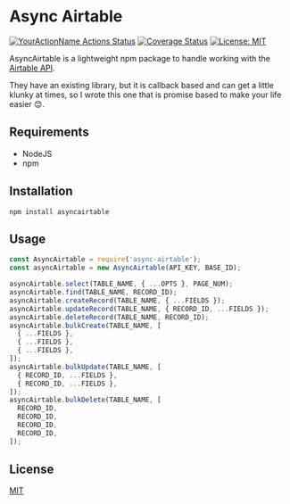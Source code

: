# Async Airtable

[![YourActionName Actions Status](https://github.com/gv14982/async-airtable/workflows/Tests/badge.svg)](https://github.com/gv14982/async-airtable/actions)
[![Coverage Status](https://coveralls.io/repos/github/GV14982/async-airtable/badge.svg?branch=master)](https://coveralls.io/github/GV14982/async-airtable?branch=master)
[![License: MIT](https://img.shields.io/badge/License-MIT-yellow.svg)](https://opensource.org/licenses/MIT)

AsyncAirtable is a lightweight npm package to handle working with the [Airtable API](https://airtable.com/api).

They have an existing library, but it is callback based and can get a little klunky at times, so I wrote this one that is promise based to make your life easier 😊.

## Requirements

- NodeJS
- npm

## Installation

```
npm install asyncairtable
```

## Usage

```javascript
const AsyncAirtable = require('async-airtable');
const asyncAirtable = new AsyncAirtable(API_KEY, BASE_ID);

asyncAirtable.select(TABLE_NAME, { ...OPTS }, PAGE_NUM);
asyncAirtable.find(TABLE_NAME, RECORD_ID);
asyncAirtable.createRecord(TABLE_NAME, { ...FIELDS });
asyncAirtable.updateRecord(TABLE_NAME, { RECORD_ID, ...FIELDS });
asyncAirtable.deleteRecord(TABLE_NAME, RECORD_ID);
asyncAirtable.bulkCreate(TABLE_NAME, [
  { ...FIELDS },
  { ...FIELDS },
  { ...FIELDS },
]);
asyncAirtable.bulkUpdate(TABLE_NAME, [
  { RECORD_ID, ...FIELDS },
  { RECORD_ID, ...FIELDS },
]);
asyncAirtable.bulkDelete(TABLE_NAME, [
  RECORD_ID,
  RECORD_ID,
  RECORD_ID,
  RECORD_ID,
]);
```

## License

[MIT](https://choosealicense.com/licenses/mit/)
